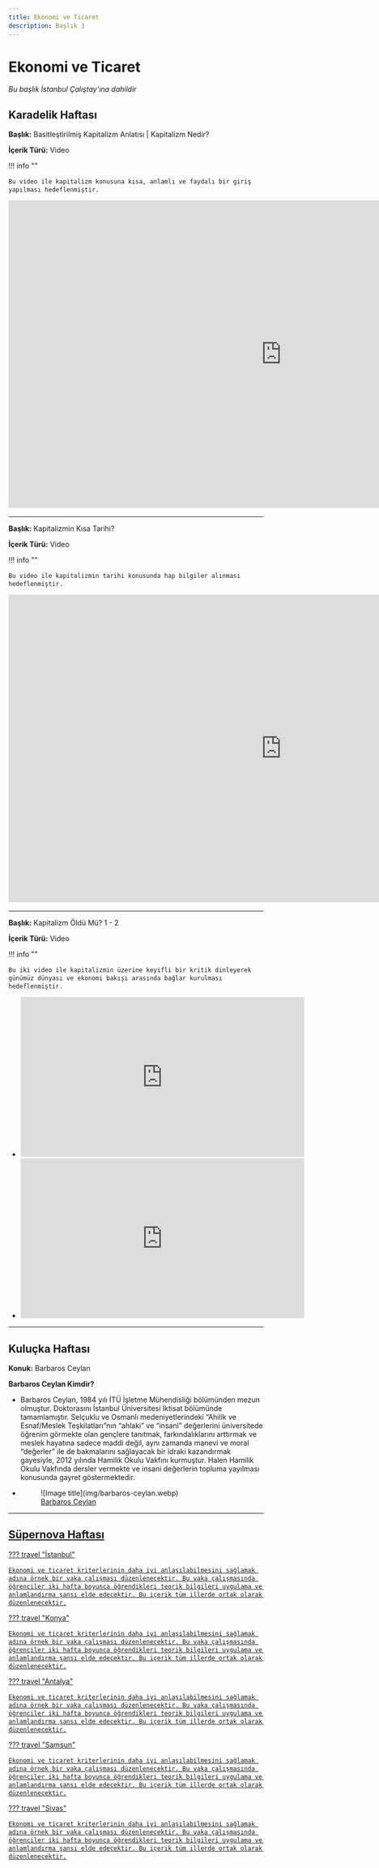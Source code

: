 ```yaml
---
title: Ekonomi ve Ticaret
description: Başlık 3
---
```


# **Ekonomi ve Ticaret**

_Bu başlık İstanbul Çalıştay'ına dahildir_

## Karadelik Haftası

**Başlık:** Basitleştirilmiş Kapitalizm Anlatısı | Kapitalizm Nedir?

**İçerik Türü:** Video

!!! info ""

    Bu video ile kapitalizm konusuna kısa, anlamlı ve faydalı bir giriş yapılması hedeflenmiştir.

<iframe width="1078" height="606" src="https://www.youtube.com/embed/_6czA7hsn0Y?si=crVXSp7mrEgF_vU8" title="YouTube video player" frameborder="0" allow="accelerometer; autoplay; clipboard-write; encrypted-media; gyroscope; picture-in-picture; web-share" referrerpolicy="strict-origin-when-cross-origin" allowfullscreen></iframe>

---

**Başlık:** Kapitalizmin Kısa Tarihi?

**İçerik Türü:** Video

!!! info ""

    Bu video ile kapitalizmin tarihi konusunda hap bilgiler alınması hedeflenmiştir.

<iframe width="1078" height="606" src="https://www.youtube.com/embed/xY36Cd8jrks?si=8aWQ2RghsgA_dtou" title="YouTube video player" frameborder="0" allow="accelerometer; autoplay; clipboard-write; encrypted-media; gyroscope; picture-in-picture; web-share" referrerpolicy="strict-origin-when-cross-origin" allowfullscreen></iframe>

---

**Başlık:** Kapitalizm Öldü Mü? 1 - 2

**İçerik Türü:** Video

!!! info ""

    Bu iki video ile kapitalizmin üzerine keyifli bir kritik dinleyerek günümüz dünyası ve ekonomi bakışı arasında bağlar kurulması hedeflenmiştir.

<div class="grid cards" markdown>

- <iframe width="560" height="315" src="https://www.youtube.com/embed/wEc_uantPd4?si=vY2i9vNPbNb3xcoy" title="YouTube video player" frameborder="0" allow="accelerometer; autoplay; clipboard-write; encrypted-media; gyroscope; picture-in-picture; web-share" referrerpolicy="strict-origin-when-cross-origin" allowfullscreen></iframe>
- <iframe width="560" height="315" src="https://www.youtube.com/embed/IpuN7lA2b5g?si=dNTOXXYxJoToEhch" title="YouTube video player" frameborder="0" allow="accelerometer; autoplay; clipboard-write; encrypted-media; gyroscope; picture-in-picture; web-share" referrerpolicy="strict-origin-when-cross-origin" allowfullscreen></iframe>

</div>

---

## Kuluçka Haftası

**Konuk:** Barbaros Ceylan

**Barbaros Ceylan Kimdir?**

<div class="grid cards" markdown>

- Barbaros Ceylan, 1984 yılı İTÜ İşletme Mühendisliği bölümünden mezun olmuştur. Doktorasını İstanbul Üniversitesi İktisat bölümünde tamamlamıştır. Selçuklu ve Osmanlı medeniyetlerindeki “Ahilik ve Esnaf/Meslek Teşkilatları”nın “ahlaki” ve “insani” değerlerini üniversitede öğrenim görmekte olan gençlere tanıtmak, farkındalıklarını arttırmak ve meslek hayatına sadece maddi değil, aynı zamanda manevi ve moral “değerler” ile de bakmalarını sağlayacak bir idraki kazandırmak gayesiyle, 2012 yılında Hamilik Okulu Vakfını kurmuştur. Halen Hamilik Okulu Vakfında dersler vermekte ve insani değerlerin topluma yayılması konusunda gayret göstermektedir.

- <figure markdown="span">
    ![Image title](img/barbaros-ceylan.webp)
    <figcaption><a href="https://www.linkedin.com/in/barbaros-ceylan-6b587096/?originalSubdomain=tr" target="_blank">Barbaros Ceylan</figcaption>
  </figure>

</div>


---

## Süpernova Haftası

??? travel "İstanbul"

    Ekonomi ve ticaret kriterlerinin daha iyi anlaşılabilmesini sağlamak adına örnek bir vaka çalışması düzenlenecektir. Bu vaka çalışmasında öğrenciler iki hafta boyunca öğrendikleri teorik bilgileri uygulama ve anlamlandırma şansı elde edecektir. Bu içerik tüm illerde ortak olarak düzenlenecektir.

??? travel "Konya"

    Ekonomi ve ticaret kriterlerinin daha iyi anlaşılabilmesini sağlamak adına örnek bir vaka çalışması düzenlenecektir. Bu vaka çalışmasında öğrenciler iki hafta boyunca öğrendikleri teorik bilgileri uygulama ve anlamlandırma şansı elde edecektir. Bu içerik tüm illerde ortak olarak düzenlenecektir.

??? travel "Antalya"

    Ekonomi ve ticaret kriterlerinin daha iyi anlaşılabilmesini sağlamak adına örnek bir vaka çalışması düzenlenecektir. Bu vaka çalışmasında öğrenciler iki hafta boyunca öğrendikleri teorik bilgileri uygulama ve anlamlandırma şansı elde edecektir. Bu içerik tüm illerde ortak olarak düzenlenecektir.

??? travel "Samsun"

    Ekonomi ve ticaret kriterlerinin daha iyi anlaşılabilmesini sağlamak adına örnek bir vaka çalışması düzenlenecektir. Bu vaka çalışmasında öğrenciler iki hafta boyunca öğrendikleri teorik bilgileri uygulama ve anlamlandırma şansı elde edecektir. Bu içerik tüm illerde ortak olarak düzenlenecektir.

??? travel "Sivas"

    Ekonomi ve ticaret kriterlerinin daha iyi anlaşılabilmesini sağlamak adına örnek bir vaka çalışması düzenlenecektir. Bu vaka çalışmasında öğrenciler iki hafta boyunca öğrendikleri teorik bilgileri uygulama ve anlamlandırma şansı elde edecektir. Bu içerik tüm illerde ortak olarak düzenlenecektir.

